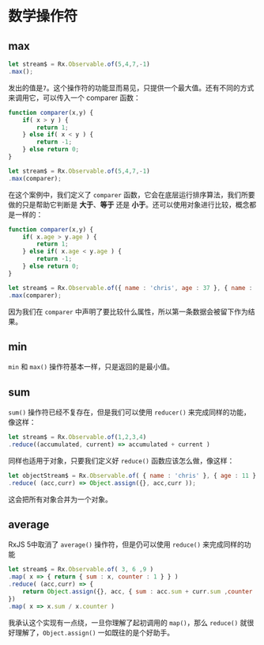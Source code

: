 # 数学操作符

## max

```javascript
let stream$ = Rx.Observable.of(5,4,7,-1)
.max();
```

发出的值是`7`。这个操作符的功能显而易见，只提供一个最大值。还有不同的方式来调用它，可以传入一个 comparer 函数：

```javascript
function comparer(x,y) {
    if( x > y ) {
        return 1;
    } else if( x < y ) {
        return -1;
    } else return 0;
}

let stream$ = Rx.Observable.of(5,4,7,-1)
.max(comparer);
```

在这个案例中，我们定义了 `comparer` 函数，它会在底层运行排序算法，我们所要做的只是帮助它判断是 **大于**、**等于** 还是 **小于**。还可以使用对象进行比较，概念都是一样的：

```javascript
function comparer(x,y) {
    if( x.age > y.age ) {
        return 1;
    } else if( x.age < y.age ) {
        return -1;
    } else return 0;
}

let stream$ = Rx.Observable.of({ name : 'chris', age : 37 }, { name : 'chross', age : 32 })
.max(comparer);
```

因为我们在 `comparer` 中声明了要比较什么属性，所以第一条数据会被留下作为结果。

## min

`min` 和 `max()` 操作符基本一样，只是返回的是最小值。

## sum

`sum()` 操作符已经不复存在，但是我们可以使用 `reducer()` 来完成同样的功能，像这样：

```javascript
let stream$ = Rx.Observable.of(1,2,3,4)
.reduce((accumulated, current) => accumulated + current )
```

同样也适用于对象，只要我们定义好 `reduce()` 函数应该怎么做，像这样：

```javascript
let objectStream$ = Rx.Observable.of( { name : 'chris' }, { age : 11 } )
.reduce( (acc,curr) => Object.assign({}, acc,curr ));
```

这会把所有对象合并为一个对象。

## average

RxJS 5中取消了 `average()` 操作符，但是仍可以使用 `reduce()` 来完成同样的功能

```javascript
let stream$ = Rx.Observable.of( 3, 6 ,9 )
.map( x => { return { sum : x, counter : 1 } } )
.reduce( (acc,curr) => {
    return Object.assign({}, acc, { sum : acc.sum + curr.sum ,counter : acc.counter + 1  })
})
.map( x => x.sum / x.counter )
```

我承认这个实现有一点绕，一旦你理解了起初调用的 `map()`，那么 `reduce()` 就很好理解了，`Object.assign()` 一如既往的是个好助手。

